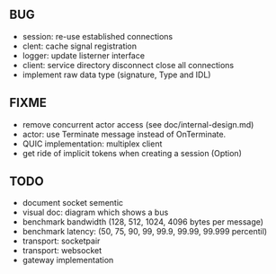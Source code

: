 
BUG
---

- session: re-use established connections
- clent: cache signal registration
- logger: update listerner interface
- client: service directory disconnect close all connections
- implement raw data type (signature, Type and IDL)

FIXME
-----

- remove concurrent actor access (see doc/internal-design.md)
- actor: use Terminate message instead of OnTerminate.
- QUIC implementation: multiplex client
- get ride of implicit tokens when creating a session (Option)

TODO
----

- document socket sementic
- visual doc: diagram which shows a bus
- benchmark bandwidth (128, 512, 1024, 4096 bytes per message)
- benchmark latency: (50, 75, 90, 99, 99.9, 99.99, 99.999 percentil)
- transport: socketpair
- transport: websocket
- gateway implementation
